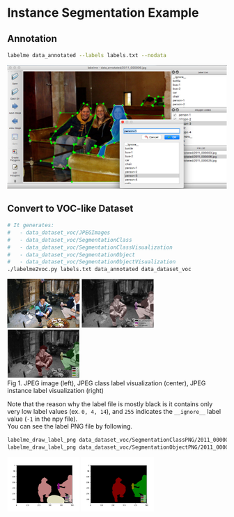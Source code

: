 # Instance Segmentation Example

## Annotation

```bash
labelme data_annotated --labels labels.txt --nodata
```

![](.readme/annotation.jpg)

## Convert to VOC-like Dataset

```bash
# It generates:
#   - data_dataset_voc/JPEGImages
#   - data_dataset_voc/SegmentationClass
#   - data_dataset_voc/SegmentationClassVisualization
#   - data_dataset_voc/SegmentationObject
#   - data_dataset_voc/SegmentationObjectVisualization
./labelme2voc.py labels.txt data_annotated data_dataset_voc
```

<img src="data_dataset_voc/JPEGImages/2011_000003.jpg" width="33%" /> <img src="data_dataset_voc/SegmentationClassVisualization/2011_000003.jpg" width="33%" /> <img src="data_dataset_voc/SegmentationObjectVisualization/2011_000003.jpg" width="33%" />  
Fig 1. JPEG image (left), JPEG class label visualization (center), JPEG instance label visualization (right)


Note that the reason why the label file is mostly black is it contains only very low label values (ex. `0, 4, 14`), and
`255` indicates the `__ignore__` label value (`-1` in the npy file).  
You can see the label PNG file by following.

```bash
labelme_draw_label_png data_dataset_voc/SegmentationClassPNG/2011_000003.png   # left
labelme_draw_label_png data_dataset_voc/SegmentationObjectPNG/2011_000003.png  # right
```

<img src=".readme/draw_label_png_class.jpg" width="33%" /> <img src=".readme/draw_label_png_object.jpg" width="33%" />
